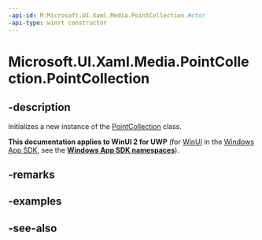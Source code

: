 ```yaml
---
-api-id: M:Microsoft.UI.Xaml.Media.PointCollection.#ctor
-api-type: winrt constructor
---
```


<!-- Method syntax
public PointCollection()
-->

# Microsoft.UI.Xaml.Media.PointCollection.PointCollection

## -description
Initializes a new instance of the [PointCollection](pointcollection.md) class.

**This documentation applies to WinUI 2 for UWP** (for [WinUI](/windows/apps/winui/winui3/) in the [Windows App SDK](/windows/apps/windows-app-sdk/), see the **[Windows App SDK namespaces](/windows/windows-app-sdk/api/winrt/)**).

## -remarks

## -examples

## -see-also
